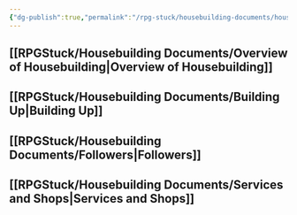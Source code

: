 ```yaml
---
{"dg-publish":true,"permalink":"/rpg-stuck/housebuilding-documents/housebuilding-document/"}
---
```


## [[RPGStuck/Housebuilding Documents/Overview of Housebuilding\|Overview of Housebuilding]]
## [[RPGStuck/Housebuilding Documents/Building Up\|Building Up]]
## [[RPGStuck/Housebuilding Documents/Followers\|Followers]]
## [[RPGStuck/Housebuilding Documents/Services and Shops\|Services and Shops]]